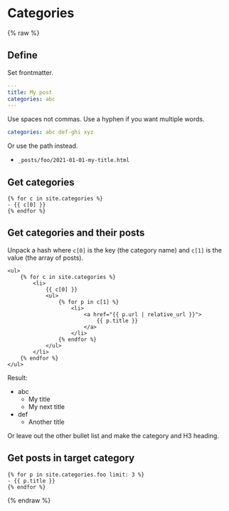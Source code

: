# Categories

{% raw %}

## Define

Set frontmatter.

```yaml
---
title: My post
categories: abc
---
```

Use spaces not commas. Use a hyphen if you want multiple words.

```yaml
categories: abc def-ghi xyz
```

Or use the path instead.

- `_posts/foo/2021-01-01-my-title.html`



## Get categories

```liquid
{% for c in site.categories %}
- {{ c[0] }}
{% endfor %}
```


## Get categories and their posts

Unpack a hash where `c[0]` is the key (the category name) and `c[1]` is the value (the array of posts).

```liquid
<ul>
    {% for c in site.categories %}
        <li>
            {{ c[0] }}
            <ul>
                {% for p in c[1] %}
                    <li>
                        <a href="{{ p.url | relative_url }}">
                            {{ p.title }}
                        </a>
                    </li>
                {% endfor %}
            </ul>
        </li>
    {% endfor %}
</ul>
```

Result:

- abc
    - My title
    - My next title
- def
    - Another title


Or leave out the other bullet list and make the category and H3 heading.

## Get posts in target category

```liquid
{% for p in site.categories.foo limit: 3 %}
- {{ p.title }}
{% endfor %}
```

{% endraw %}
